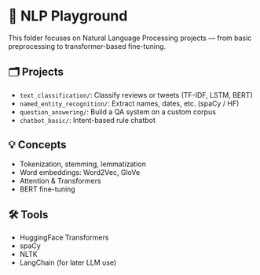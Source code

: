 # 🧾 NLP Playground

This folder focuses on Natural Language Processing projects — from basic preprocessing to transformer-based fine-tuning.

## 🗂️ Projects

- `text_classification/`: Classify reviews or tweets (TF-IDF, LSTM, BERT)
- `named_entity_recognition/`: Extract names, dates, etc. (spaCy / HF)
- `question_answering/`: Build a QA system on a custom corpus
- `chatbot_basic/`: Intent-based rule chatbot

## 💡 Concepts

- Tokenization, stemming, lemmatization
- Word embeddings: Word2Vec, GloVe
- Attention & Transformers
- BERT fine-tuning

## 🛠 Tools

- HuggingFace Transformers
- spaCy
- NLTK
- LangChain (for later LLM use)
